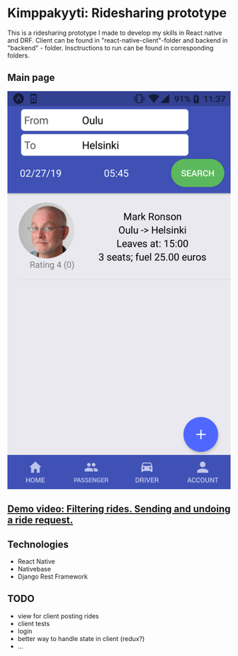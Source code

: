 # Kimppakyyti: Ridesharing prototype
This is a ridesharing prototype I made to develop my skills in React native and DRF.
Client can be found in "react-native-client"-folder and backend in "backend" - folder. Insctructions to run can be found in corresponding folders.

## Main page
![Main page](kimppakyyti_main_page.png)

## [Demo video: Filtering rides. Sending and undoing a ride request.](https://www.youtube.com/watch?v=Pgm3KBHFIWs&feature=youtu.be)

## Technologies
- React Native
- Nativebase
- Django Rest Framework


## TODO
- view for client posting rides
- client tests
- login
- better way to handle state in client (redux?)
- ...
